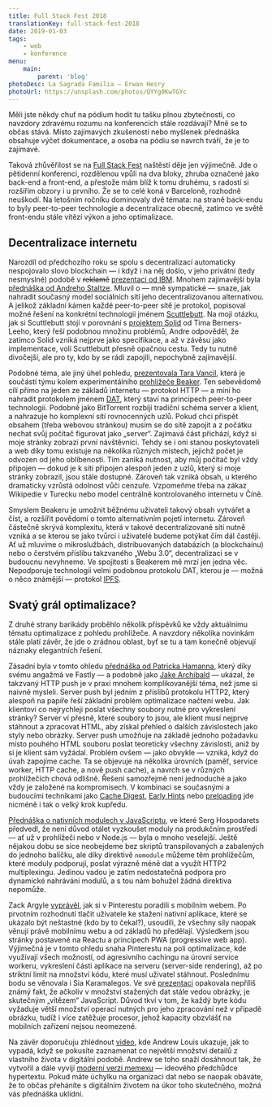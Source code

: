 ```yaml
---
title: Full Stack Fest 2018
translationKey: full-stack-fest-2018
date: 2019-01-03
tags:
    - web
    - konference
menu:
    main:
        parent: 'blog'
photoDesc: La Sagrada Familia — Erwan Hesry
photoUrl: https://unsplash.com/photos/QYYg0KwTGYc
---
```


Měli jste někdy chuť na pódium hodit tu tašku plnou zbytečností, co navzdory zdravému rozumu na konferencích stále rozdávají? Mně se to občas stává. Místo zajímavých zkušeností nebo myšlenek přednáška obsahuje výčet dokumentace, a osoba na pódiu se navrch tváří, že je to zajímavé.

<!--more-->

Taková zhůvěřilost se na [Full Stack Fest](https://fullstackfest.com/) naštěstí děje jen výjimečně. Jde o pětidenní konferenci, rozdělenou vpůli na dva bloky, zhruba označené jako back-end a front-end, a přestože mám blíž k tomu druhému, s radostí si rozšířím obzory i u prvního. Že se to celé koná v Barceloně, rozhodně neuškodí. Na letošním ročníku dominovaly dvě témata: na straně back-endu to byly peer-to-peer technologie a decentralizace obecně, zatímco ve světě front-endu stále vítězí výkon a jeho optimalizace.

## Decentralizace internetu

Narozdíl od předchozího roku se spolu s decentralizací automaticky nespojovalo slovo blockchain — i když i na něj došlo, v jeho privátní (tedy nesmyslné) podobě v ~~reklamě~~ [prezentaci od IBM](https://youtu.be/v2WiqQs_JAs). Mnohem zajímavější byla [přednáška od Andreho Staltze](https://youtu.be/8GE5C9-RUpg). Mluvil o — mně sympatické — snaze, jak nahradit současný model sociálních sítí jeho decentralizovanou alternativou. A jelikož základní kámen každé peer-to-peer sítě je protokol, popisoval možné řešení na konkrétní technologii jménem [Scuttlebutt](https://www.scuttlebutt.nz/). Na moji otázku, jak si Scuttlebutt stojí v porovnání s [projektem Solid](https://solid.mit.edu/) od Tima Berners-Leeho, který řeší podobnou množinu problémů, Andre odpověděl, že zatímco Solid vzniká nejprve jako specifikace, a až v závěsu jako implementace, volí Scuttlebutt přesně opačnou cestu. Tedy tu nutně divočejší, ale pro ty, kdo by se rádi zapojili, nepochybně zajímavější.

Podobné téma, ale jiný úhel pohledu, [prezentovala Tara Vancil](https://youtu.be/raUE23RKLvE), která je součástí týmu kolem experimentálního [prohlížeče Beaker](https://beakerbrowser.com/). Ten sebevědomě cílí přímo na jeden ze základů internetu — protokol HTTP — a míní ho nahradit protokolem jménem [DAT](https://datproject.org/), který staví na principech peer-to-peer technologií. Podobně jako BitTorrent rozbíjí tradiční schéma server a klient, a nahrazuje ho komplexní sítí rovnocenných uzlů. Pokud chci přispět obsahem (třeba webovou stránkou) musím se do sítě zapojit a z počátku nechat svůj počítač figurovat jako „server“. Zajímavá část přichází, když si moje stránky zobrazí první návštěvníci. Tehdy se i oni stanou poskytovateli a web díky tomu existuje na několika různých místech, jejichž počet je odvozen od jeho oblíbenosti. Tím zaniká nutnost, aby můj počítač byl vždy připojen — dokud je k síti připojen alespoň jeden z uzlů, který si moje stránky zobrazil, jsou stále dostupné. Zároveň tak vzniká obsah, u kterého dramaticky vzrůstá odolnost vůči cenzuře. Vzpomeňme třeba na zákaz Wikipedie v Turecku nebo model centrálně kontrolovaného internetu v Číně.

Smyslem Beakeru je umožnit běžnému uživateli takový obsah vytvářet a číst, a rozšířit povědomí o tomto alternativním pojetí internetu. Zároveň částečně skrývá komplexitu, která v takové decentralizované síti nutně vzniká a se kterou se jako tvůrci i uživatelé budeme potýkat čím dál častěji. Ať už mluvíme o mikroslužbách, distribuovaných databázích (a blockchainu) nebo o čerstvém příslibu takzvaného „Webu 3.0“, decentralizaci se v budoucnu nevyhneme. Ve spojitosti s Beakerem mě mrzí jen jedna věc. Nepodporuje technologii velmi podobnou protokolu DAT, kterou je — možná o něco známější — protokol [IPFS](https://ipfs.io/).

## Svatý grál optimalizace?

Z druhé strany barikády proběhlo několik příspěvků ke vždy aktuálnímu tématu optimalizace z pohledu prohlížeče. A navzdory několika novinkám stále platí závěr, že jde o zrádnou oblast, byť se tu a tam konečně objevují náznaky elegantních řešení.

Zásadní byla v tomto ohledu [přednáška od Patricka Hamanna](https://youtu.be/ga_-zsTHRm8), který díky svému angažmá ve Fastly — a podobně jako [Jake Archibald](https://jakearchibald.com/2017/h2-push-tougher-than-i-thought/) — ukázal, že takzvaný HTTP push je v praxi mnohem komplikovanější téma, než jsme si naivně mysleli. Server push byl jedním z příslibů protokolu HTTP2, který alespoň na papíře řeší základní problém optimalizace načtení webu. Jak klientovi co nejrychleji poslat všechny soubory nutné pro vykreslení stránky? Server ví přesně, které soubory to jsou, ale klient musí nejprve stáhnout a zpracovat HTML, aby získal přehled o dalších závislostech jako styly nebo obrázky. Server push umožňuje na základě jednoho požadavku místo pouhého HTML souboru poslat teoreticky všechny závislosti, aniž by si je klient sám vyžádal. Problém ovšem — jako obvykle — vzniká, když do úvah zapojíme cache. Ta se objevuje na několika úrovních (paměť, service worker, HTTP cache, a nově push cache), a navrch se v různých prohlížečích chová odlišně. Řešení samozřejmě není jednoduché a jako vždy je založené na kompromisech. V kombinaci se současnými a budoucími technikami jako [Cache Digest](https://tools.ietf.org/html/draft-ietf-httpbis-cache-digest-04), [Early Hints](https://tools.ietf.org/html/rfc8297) nebo [preloading](https://w3c.github.io/preload/) jde nicméně i tak o velký krok kupředu.

[Přednáška o nativních modulech v JavaScriptu](https://youtu.be/O4r9D2jI0_w), ve které Serg Hospodarets předvedl, že není důvod otálet vyzkoušet moduly na produkčním prostředí — ať už v prohlížeči nebo v Node.js — byla o mnoho veselejší. Ještě nějakou dobu se sice neobejdeme bez skriptů transpilovaných a zabalených do jednoho balíčku, ale díky direktivě `nomodule` můžeme těm prohlížečům, které moduly podporují, poslat výrazně méně dat a využít HTTP2 multiplexingu. Jedinou vadou je zatím nedostatečná podpora pro dynamické nahrávání modulů, a s tou nám bohužel žádná direktiva nepomůže.

Zack Argyle [vyprávěl](https://youtu.be/pluzva6Dk9Q), jak si v Pinterestu poradili s mobilním webem. Po prvotním rozhodnutí tlačit uživatele ke stažení nativní aplikace, které se ukázalo být neštastné (kdo by to čekal?), usoudili, že všechny síly naopak věnují právě mobilnímu webu a od základů ho předělají. Výsledkem jsou stránky postavené na Reactu a principech PWA (progressive web app). Výjimečná je v tomto ohledu snaha Pinterestu na poli optimalizace, kde využívají všech možností, od agresivního cachingu na úrovni service workeru, vykreslení části aplikace na serveru (server-side rendering), až po striktní limit na množství kódu, které musí uživatel stáhnout. Poslednímu bodu se věnovala i Sia Karamalegos. Ve své [prezentaci](https://youtu.be/SA_Hp8l7lr4) opakovala nepříliš známý fakt, že ačkoliv v množství stažených dat stále vedou obrázky, je skutečným „vítězem“ JavaScript. Důvod tkví v tom, že každý byte kódu vyžaduje větší množství operací nutných pro jeho zpracování než v případě obrázku, tudíž i více zatěžuje procesor, jehož kapacity obzvlášť na mobilních zařízení nejsou neomezené.

Na závěr doporučuju zhlédnout [video](https://youtu.be/K0WU02flF_E), kde Andrew Louis ukazuje, jak to vypadá, když se pokusíte zaznamenat co největší množství detailů z vlastního života v digitální podobě. Andrew se toho snaží dosáhnout tak, že vytvořil a dále vyvíjí [moderní verzi memexu](https://hyfen.net/memex/) — ideového předchůdce hypertextu. Pokud máte úchylku na organizaci dat nebo se naopak obáváte, že to občas přeháníte s digitálním životem na úkor toho skutečného, možná vás přednáška uklidní.